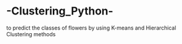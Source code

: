 # -Clustering_Python-
to predict the classes of flowers by using K-means and Hierarchical Clustering methods
